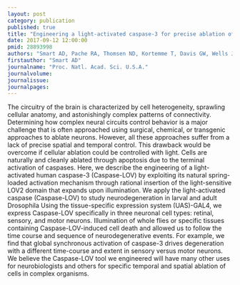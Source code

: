 ```yaml
---
layout: post
category: publication
published: true
title: "Engineering a light-activated caspase-3 for precise ablation of neurons in vivo."
date: 2017-09-12 12:00:00
pmid: 28893998
authors: "Smart AD, Pache RA, Thomsen ND, Kortemme T, Davis GW, Wells JA"
firstauthor: "Smart AD"
journalname: "Proc. Natl. Acad. Sci. U.S.A."
journalvolume: 
journalissue: 
journalpages: 
---
```


The circuitry of the brain is characterized by cell heterogeneity, sprawling cellular anatomy, and astonishingly complex patterns of connectivity. Determining how complex neural circuits control behavior is a major challenge that is often approached using surgical, chemical, or transgenic approaches to ablate neurons. However, all these approaches suffer from a lack of precise spatial and temporal control. This drawback would be overcome if cellular ablation could be controlled with light. Cells are naturally and cleanly ablated through apoptosis due to the terminal activation of caspases. Here, we describe the engineering of a light-activated human caspase-3 (Caspase-LOV) by exploiting its natural spring-loaded activation mechanism through rational insertion of the light-sensitive LOV2 domain that expands upon illumination. We apply the light-activated caspase (Caspase-LOV) to study neurodegeneration in larval and adult Drosophila Using the tissue-specific expression system (UAS)-GAL4, we express Caspase-LOV specifically in three neuronal cell types: retinal, sensory, and motor neurons. Illumination of whole flies or specific tissues containing Caspase-LOV-induced cell death and allowed us to follow the time course and sequence of neurodegenerative events. For example, we find that global synchronous activation of caspase-3 drives degeneration with a different time-course and extent in sensory versus motor neurons. We believe the Caspase-LOV tool we engineered will have many other uses for neurobiologists and others for specific temporal and spatial ablation of cells in complex organisms.


